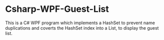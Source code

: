 # Csharp-WPF-Guest-List
This is a C# WPF program which implements a HashSet to prevent name duplications and coverts the HashSet index into a List, to display the guest list. 
